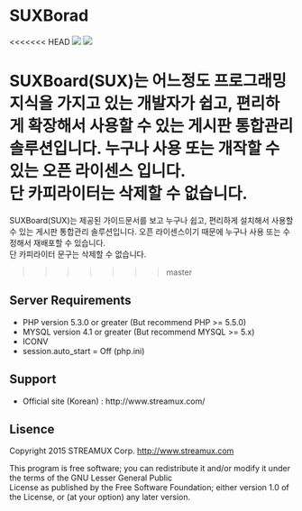 # SUXBorad

<<<<<<< HEAD
<a src='http://www.streamux.com'><img src='https://camo.githubusercontent.com/c634598fc183acde39ca6e4552f53fd8a29e7cb1/68747470733a2f2f7472617669732d63692e6f72672f787072657373656e67696e652f78652d636f72652e7376673f6272616e63683d6d6173746572'/></a> <a src='http://www.streamux.com'><img src='https://camo.githubusercontent.com/17c1e46b87e4e46a9f599565a613b2a72b905a95/687474703a2f2f696d672e736869656c64732e696f2f62616467652f6c6963656e73652d474e552532304c47504c2d627269676874677265656e2e737667'/></a>

SUXBoard(SUX)는 어느정도 프로그래밍 지식을 가지고 있는 개발자가 쉽고, 편리하게 확장해서 사용할 수 있는 게시판 통합관리 솔루션입니다. 누구나 사용 또는 개작할 수 있는 오픈 라이센스 입니다. <br>단 카피라이터는 삭제할 수 없습니다.
=======
SUXBoard(SUX)는 제공된 가이드문서를 보고 누구나 쉽고, 편리하게 설치해서 사용할 수 있는 게시판 통합관리 솔루션입니다. 오픈 라이센스이기 때문에 누구나 사용 또는 수정해서 재배포할 수 있습니다.<br>단 카피라이터 문구는 삭제할 수 없습니다.
>>>>>>> master


<h2>Server Requirements</h2>

<ul>
  <li>PHP version 5.3.0 or greater (But recommend PHP >= 5.5.0)</li>
  <li>MYSQL version 4.1 or greater (But recommend MYSQL >= 5.x)</li>
  <li>ICONV</li>
  <li>session.auto_start = Off (php.ini)</li>
</ul>

<h2>Support</h2>

<ul>
  <li>Official site (Korean) : http://www.streamux.com/</li>
</ul>

<h2>Lisence</h2>

Copyright 2015 STREAMUX Corp. http://www.streamux.com

This program is free software; you can redistribute it and/or modify it under the terms of the GNU Lesser General Public<br>License as published by the Free Software Foundation; either version 1.0 of the License, or (at your option) any later version.

